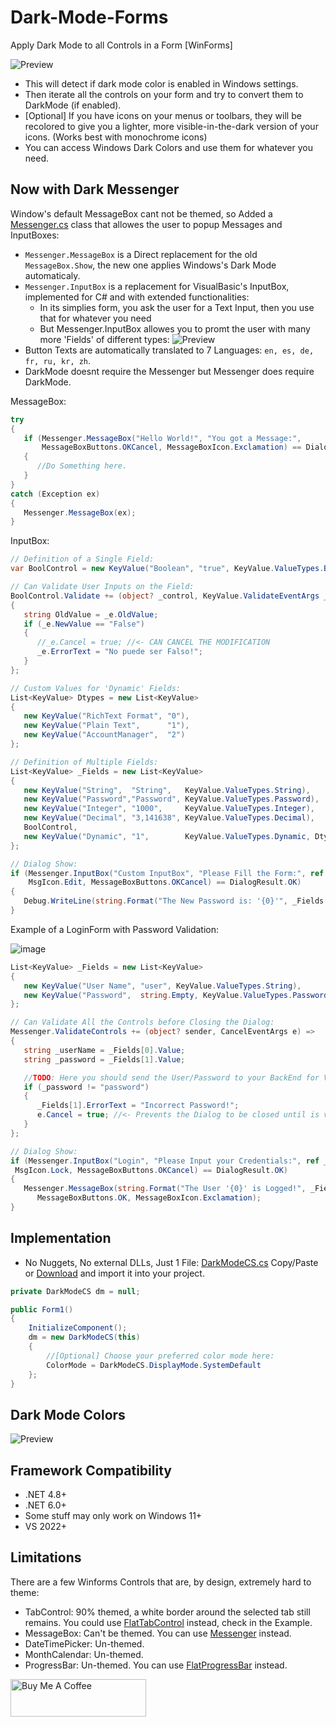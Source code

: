 # Dark-Mode-Forms

Apply Dark Mode to all Controls in a Form [WinForms]

![Preview](Screenshots/DarkModeForms_01.png)

- This will detect if dark mode color is enabled in Windows settings.
- Then iterate all the controls on your form and try to convert them to DarkMode (if enabled).
- [Optional] If you have icons on your menus or toolbars, they will be recolored to give you a lighter, more visible-in-the-dark version of your icons. (Works best with monochrome icons)
- You can access Windows Dark Colors and use them for whatever you need.

## Now with Dark Messenger

Window's default MessageBox cant not be themed, so Added a [Messenger.cs](src/DarkModeForms/DarkControls/Messenger.cs) class that allowes the user to popup Messages and InputBoxes:

- ```Messenger.MessageBox``` is a Direct replacement for the old ```MessageBox.Show```, the new one applies Windows's Dark Mode automaticaly.
- ```Messenger.InputBox``` is a replacement for VisualBasic's InputBox, implemented for C# and with extended functionalities:
  - In its simplies form, you ask the user for a Text Input, then you use that for whatever you need
  - But Messenger.InputBox allowes you to promt the user with many more 'Fields' of different types:
![Preview](Screenshots/DarkMessenger.png)
- Button Texts are automatically translated to 7 Languages: ```en, es, de, fr, ru, kr, zh```.
- DarkMode doesnt require the Messenger but Messenger does require DarkMode.

MessageBox:

```csharp
try
{
   if (Messenger.MessageBox("Hello World!", "You got a Message:",
       MessageBoxButtons.OKCancel, MessageBoxIcon.Exclamation) == DialogResult.OK)
   {
      //Do Something here.
   }
}
catch (Exception ex)
{
   Messenger.MessageBox(ex);
}
```

InputBox:

```csharp
// Definition of a Single Field:
var BoolControl = new KeyValue("Boolean", "true", KeyValue.ValueTypes.Boolean);

// Can Validate User Inputs on the Field:
BoolControl.Validate += (object? _control, KeyValue.ValidateEventArgs _e) =>
{
   string OldValue = _e.OldValue;
   if (_e.NewValue == "False")
   {
      //_e.Cancel = true; //<- CAN CANCEL THE MODIFICATION
      _e.ErrorText = "No puede ser Falso!";
   }
};

// Custom Values for 'Dynamic' Fields:
List<KeyValue> Dtypes = new List<KeyValue>
{
   new KeyValue("RichText Format", "0"),
   new KeyValue("Plain Text",      "1"),
   new KeyValue("AccountManager",  "2")
};

// Definition of Multiple Fields:
List<KeyValue> _Fields = new List<KeyValue>
{
   new KeyValue("String",  "String",   KeyValue.ValueTypes.String),
   new KeyValue("Password","Password", KeyValue.ValueTypes.Password),
   new KeyValue("Integer", "1000",     KeyValue.ValueTypes.Integer),
   new KeyValue("Decimal", "3,141638", KeyValue.ValueTypes.Decimal),
   BoolControl,
   new KeyValue("Dynamic", "1",        KeyValue.ValueTypes.Dynamic, Dtypes),
};

// Dialog Show:
if (Messenger.InputBox("Custom InputBox", "Please Fill the Form:", ref _Fields,
    MsgIcon.Edit, MessageBoxButtons.OKCancel) == DialogResult.OK)
{
   Debug.WriteLine(string.Format("The New Password is: '{0}'", _Fields[0].Value));
}
```

Example of a LoginForm with Password Validation:

![image](https://github.com/BlueMystical/Dark-Mode-Forms/assets/10116951/f3350908-9a54-4ce2-8d8f-2e9b4ce2cb94)

```csharp
List<KeyValue> _Fields = new List<KeyValue>
{
   new KeyValue("User Name", "user", KeyValue.ValueTypes.String),
   new KeyValue("Password",  string.Empty, KeyValue.ValueTypes.Password)
};

// Can Validate All the Controls before Closing the Dialog:
Messenger.ValidateControls += (object? sender, CancelEventArgs e) =>
{
   string _userName = _Fields[0].Value;
   string _password = _Fields[1].Value;

   //TODO: Here you should send the User/Password to your BackEnd for Validation
   if (_password != "password")
   {
      _Fields[1].ErrorText = "Incorrect Password!";
      e.Cancel = true; //<- Prevents the Dialog to be closed until is valid
   }
};

// Dialog Show:
if (Messenger.InputBox("Login", "Please Input your Credentials:", ref _Fields,
 MsgIcon.Lock, MessageBoxButtons.OKCancel) == DialogResult.OK)
{
   Messenger.MessageBox(string.Format("The User '{0}' is Logged!", _Fields[0].Value), "Login Correct!",
      MessageBoxButtons.OK, MessageBoxIcon.Exclamation);
}
```

## Implementation

- No Nuggets, No external DLLs, Just 1 File: [DarkModeCS.cs](src/DarkModeForms/DarkModeCS.cs) Copy/Paste or [Download](https://github.com/BlueMystical/Dark-Mode-Forms/releases/latest) and import it into your project.

```csharp
private DarkModeCS dm = null;

public Form1()
{
	InitializeComponent();
	dm = new DarkModeCS(this)
	{
		//[Optional] Choose your preferred color mode here:
		ColorMode = DarkModeCS.DisplayMode.SystemDefault
	};
}
```

## Dark Mode Colors

![Preview](Screenshots/WindowsColors.png)

## Framework Compatibility

- .NET 4.8+
- .NET 6.0+
- Some stuff may only work on Windows 11+
- VS 2022+

## Limitations

There are a few Winforms Controls that are, by design, extremely hard to theme:

- TabControl: 90% themed, a white border around the selected tab still remains.  You could use [FlatTabControl](src/DarkModeForms/DarkControls/FlatTabControl.cs) instead, check in the Example.
- MessageBox:  Can't be themed. You can use [Messenger](src/DarkModeForms/DarkControls/Messenger.cs) instead.
- DateTimePicker: Un-themed.
- MonthCalendar:  Un-themed.
- ProgressBar:    Un-themed. You can use [FlatProgressBar](src/DarkModeForms/DarkControls/FlatProgressBar.cs) instead.


<a href="https://www.buymeacoffee.com/blue.mystic" target="_blank"><img src="https://cdn.buymeacoffee.com/buttons/v2/default-blue.png" alt="Buy Me A Coffee" style="height: 60px !important;width: 217px !important;" ></a>
